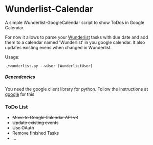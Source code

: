 Wunderlist-Calendar
===================

A simple Wunderlist-GoogleCalendar script to show ToDos in Google Calendar.

For now it allows to parse your [Wunderlist](https://www.wunderlist.com) tasks with due date and add them to a calendar named 'Wunderlist' in you google calendar.
It also updates existing evens when changed in Wunderlist.

Usage:

<pre><code>./wunderlist.py --wUser [WunderlistUser]</code></pre>

##### Dependencies

You need the google client library for python. Follow the instructions at [google](https://developers.google.com/google-apps/calendar/setup) for this.

### ToDo List


* ~~Move to Google Calendar API v3~~
* ~~Update existing events~~
* ~~Use OAuth~~
* Remove finished Tasks
* ...
